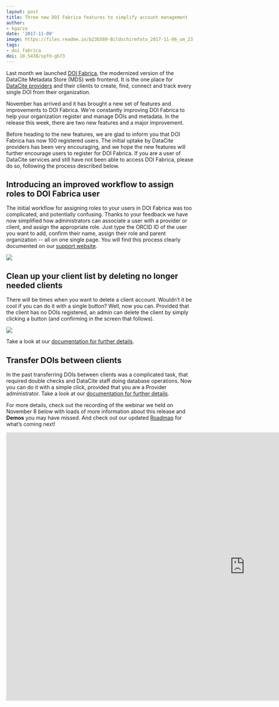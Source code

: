 ```yaml
---
layout: post
title: Three new DOI Fabrica features to simplify account management
author: 
- kgarza
date: '2017-11-09'
image: https://files.readme.io/b23b589-Bildschirmfoto_2017-11-06_um_23.17.06.png
tags:
- doi fabrica
doi: 10.5438/spfd-gh73
---
```


Last month we launched [DOI Fabrica](https://blog.datacite.org/doi-fabrica/), the modernized version of the DataCite Metadata Store (MDS) web frontend. It is the one place for [DataCite providers](https://support.datacite.org/docs/datacite-doi-fabrica#section-what-is-the-difference-between-members-providers-and-clients) and their clients to create, find, connect and track every single DOI from their organization.

November has arrived and it has brought a new set of features and improvements to DOI Fabrica. We're constantly improving DOI Fabrica to help your organization register and manage DOIs and metadata. In the release this week, there are two new features and a major improvement.

Before heading to the new features, we are glad to inform you that DOI Fabrica has now 100 registered users. The initial uptake by DataCite providers has been very encouraging, and we hope the new features will further encourage users to register for DOI Fabrica. If you are a user of DataCite services and still have not been able to access DOI Fabrica, please do so, following the process described below.

## Introducing an improved workflow to assign roles to DOI Fabrica user

The initial workflow for assigning roles to your users in DOI Fabrica was too complicated, and potentially confusing. Thanks to your feedback we have now simplified how administrators can associate a user with a provider or client, and assign the appropriate role. Just type the ORCID ID of the user you want to add, confirm their name, assign their role and parent organization -- all on one single page. You will find this process clearly documented on our [support website](https://support.datacite.org/v1.1/docs/datacite-doi-fabrica#section-how-to-register-as-doi-fabrica-user).

![ ](https://files.readme.io/b23b589-Bildschirmfoto_2017-11-06_um_23.17.06.png)

## Clean up your client list by deleting no longer needed clients

There will be times when you want to delete a client account. Wouldn’t it be cool if you can do it with a single button? Well, now you can. Provided that the client has no DOIs registered, an admin can delete the client by simply clicking a button (and confirming in the screen that follows).

![ ](https://files.readme.io/f5cffb2-Provider_DeleteClient_Account.PNG)

Take a look at our [documentation for further details](https://support.datacite.org/v1.1/docs/datacite-doi-fabrica-for-providers#section-delete-client-account).

## Transfer DOIs between clients

In the past transferring DOIs between clients was a complicated task, that required double checks and DataCite staff doing database operations. Now you can do it with a simple click, provided that you are a Provider administrator. Take a look at our [documentation for further details](https://support.datacite.org/v1.1/docs/datacite-doi-fabrica-for-providers#section-transfer-one-dois-to-another-client).

For more details, check out the recording of the webinar we held on November 8 below with loads of more information about this release and **Demos** you may have missed. And check out our updated [Roadmap](https://www.datacite.org/roadmap.html) for what’s coming next!

<iframe width="1280" height="720" src="https://www.youtube.com/embed/U_E3rVTJGfg" frameborder="0" gesture="media" allowfullscreen></iframe>
